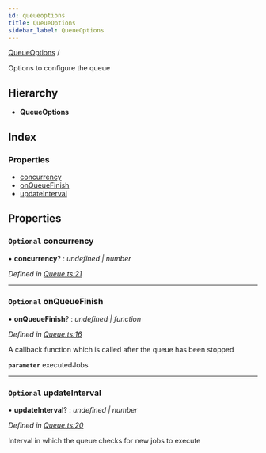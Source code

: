 ```yaml
---
id: queueoptions
title: QueueOptions
sidebar_label: QueueOptions
---
```


[QueueOptions](queueoptions.md) /

Options to configure the queue

## Hierarchy

* **QueueOptions**

## Index

### Properties

* [concurrency](queueoptions.md#optional-concurrency)
* [onQueueFinish](queueoptions.md#optional-onqueuefinish)
* [updateInterval](queueoptions.md#optional-updateinterval)

## Properties

### `Optional` concurrency

• **concurrency**? : *undefined | number*

*Defined in [Queue.ts:21](https://github.com/SimonErm/react-native-job-queue/blob/054fcbe/src/Queue.ts#L21)*

___

### `Optional` onQueueFinish

• **onQueueFinish**? : *undefined | function*

*Defined in [Queue.ts:16](https://github.com/SimonErm/react-native-job-queue/blob/054fcbe/src/Queue.ts#L16)*

A callback function which is called after the queue has been stopped

**`parameter`** executedJobs

___

### `Optional` updateInterval

• **updateInterval**? : *undefined | number*

*Defined in [Queue.ts:20](https://github.com/SimonErm/react-native-job-queue/blob/054fcbe/src/Queue.ts#L20)*

Interval in which the queue checks for new jobs to execute